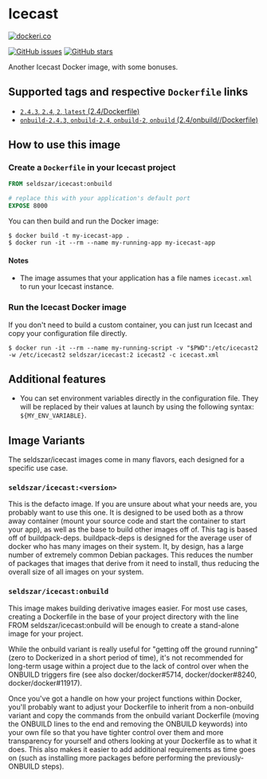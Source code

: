 # Icecast

[![dockeri.co](http://dockeri.co/image/seldszar/icecast)](https://hub.docker.com/r/seldszar/icecast/)

[![GitHub issues](https://img.shields.io/github/issues/seldszar/docker-icecast.svg "GitHub issues")](https://github.com/seldszar/docker-icecast) [![GitHub stars](https://img.shields.io/github/stars/seldszar/docker-icecast.svg "GitHub stars")](https://github.com/seldszar/docker-icecast)

Another Icecast Docker image, with some bonuses.

## Supported tags and respective `Dockerfile` links

 - [`2.4.3`, `2.4`, `2`, `latest` (2.4/Dockerfile)](https://github.com/Seldszar/docker-icecast/blob/master/2.4/Dockerfile)
 - [`onbuild-2.4.3`, `onbuild-2.4`, `onbuild-2`, `onbuild` (2.4/onbuild//Dockerfile)](https://github.com/Seldszar/docker-icecast/blob/master/2.4/onbuild/Dockerfile)

## How to use this image

### Create a `Dockerfile` in your Icecast project

```dockerfile
FROM seldszar/icecast:onbuild

# replace this with your application's default port
EXPOSE 8000
```

You can then build and run the Docker image:

```console
$ docker build -t my-icecast-app .
$ docker run -it --rm --name my-running-app my-icecast-app
```

#### Notes

 - The image assumes that your application has a file names `icecast.xml` to run your Icecast instance.

### Run the Icecast Docker image

If you don't need to build a custom container, you can just run Icecast and copy your configuration file directly.

```console
$ docker run -it --rm --name my-running-script -v "$PWD":/etc/icecast2 -w /etc/icecast2 seldszar/icecast:2 icecast2 -c icecast.xml
```

## Additional features

 - You can set environment variables directly in the configuration file. They will be replaced by their values at launch by using the following syntax: `${MY_ENV_VARIABLE}`.

## Image Variants

The seldszar/icecast images come in many flavors, each designed for a specific use case.

### `seldszar/icecast:<version>`

This is the defacto image. If you are unsure about what your needs are, you probably want to use this one. It is designed to be used both as a throw away container (mount your source code and start the container to start your app), as well as the base to build other images off of. This tag is based off of buildpack-deps. buildpack-deps is designed for the average user of docker who has many images on their system. It, by design, has a large number of extremely common Debian packages. This reduces the number of packages that images that derive from it need to install, thus reducing the overall size of all images on your system.

### `seldszar/icecast:onbuild`

This image makes building derivative images easier. For most use cases, creating a Dockerfile in the base of your project directory with the line FROM seldszar/icecast:onbuild will be enough to create a stand-alone image for your project.

While the onbuild variant is really useful for "getting off the ground running" (zero to Dockerized in a short period of time), it's not recommended for long-term usage within a project due to the lack of control over when the ONBUILD triggers fire (see also docker/docker#5714, docker/docker#8240, docker/docker#11917).

Once you've got a handle on how your project functions within Docker, you'll probably want to adjust your Dockerfile to inherit from a non-onbuild variant and copy the commands from the onbuild variant Dockerfile (moving the ONBUILD lines to the end and removing the ONBUILD keywords) into your own file so that you have tighter control over them and more transparency for yourself and others looking at your Dockerfile as to what it does. This also makes it easier to add additional requirements as time goes on (such as installing more packages before performing the previously-ONBUILD steps).
